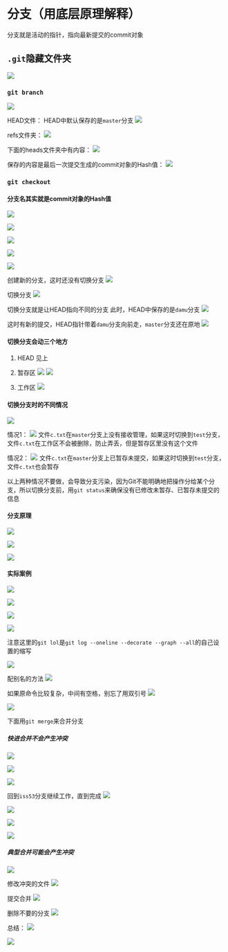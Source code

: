 # 分支（用底层原理解释）

分支就是活动的指针，指向最新提交的commit对象

## ```.git```隐藏文件夹

![](resources/2022-11-28-23-25-41.png)

### ```git branch```

![](resources/2022-12-03-18-24-58.png)

HEAD文件：
HEAD中默认保存的是```master```分支
![](resources/2022-12-03-17-36-11.png)



refs文件夹：
![](resources/2022-12-03-17-37-45.png)

下面的heads文件夹中有内容：
![](resources/2022-12-03-17-42-25.png)

保存的内容是最后一次提交生成的commit对象的Hash值：
![](resources/2022-12-03-17-43-25.png)

### ```git checkout```

#### 分支名其实就是commit对象的Hash值

![](resources/2022-12-03-18-42-55.png)

![](resources/2022-12-03-19-09-50.png)

![](resources/2022-12-04-19-23-16.png)

![](resources/2022-12-04-19-24-03.png)

![](resources/2022-12-04-16-24-25.png)

创建新的分支，这时还没有切换分支
![](resources/2022-12-03-18-29-19.png)

切换分支
![](resources/2022-12-03-18-31-52.png)

切换分支就是让HEAD指向不同的分支
此时，HEAD中保存的是```damu```分支
![](resources/2022-12-03-18-38-58.png)

这时有新的提交，HEAD指针带着```damu```分支向前走，```master```分支还在原地
![](resources/2022-12-03-18-35-55.png)

#### 切换分支会动三个地方
1. HEAD
见上

2. 暂存区
![](resources/2022-12-04-19-43-30.png)
![](resources/2022-12-04-19-43-52.png)

3. 工作区
![](resources/2022-12-04-19-47-43.png)

#### 切换分支时的不同情况
![](resources/2022-12-04-19-28-44.png)

情况1：
![](resources/2022-12-04-19-49-20.png)
文件```c.txt```在```master```分支上没有接收管理，如果这时切换到```test```分支，文件```c.txt```在工作区不会被删除，防止弄丢，但是暂存区里没有这个文件

情况2： 
![](resources/2022-12-04-19-56-13.png)
文件```c.txt```在```master```分支上已暂存未提交，如果这时切换到```test```分支，文件```c.txt```也会暂存

以上两种情况不要做，会导致分支污染，因为Git不能明确地把操作分给某个分支，所以切换分支前，用```git status```来确保没有已修改未暂存、已暂存未提交的信息

#### 分支原理

![](resources/2022-12-04-20-58-10.png)

![](resources/2022-12-04-21-02-19.png)

![](resources/2022-12-04-21-03-06.png)

#### 实际案例
![](resources/2022-12-03-18-44-42.png)

![](resources/2022-12-04-20-21-41.png)

![](resources/2022-12-04-20-22-00.png)

![](resources/2022-12-04-20-29-56.png)

注意这里的```git lol```是```git log --oneline --decorate --graph --all```的自己设置的缩写

![](resources/2022-12-04-20-23-29.png)

配别名的方法
![](resources/2022-12-04-20-53-57.png)

如果原命令比较复杂，中间有空格，别忘了用双引号
![](resources/2022-12-04-20-55-37.png)

![](resources/2022-12-04-20-32-06.png)

下面用```git merge```来合并分支

##### 快进合并不会产生冲突

![](resources/2022-12-04-20-32-42.png)

![](resources/2022-12-04-20-34-04.png)

![](resources/2022-12-04-20-34-52.png)

回到```iss53```分支继续工作，直到完成
![](resources/2022-12-04-20-36-42.png)

![](resources/2022-12-04-20-37-25.png)

![](resources/2022-12-04-20-47-14.png)

![](resources/2022-12-04-20-48-15.png)

##### 典型合并可能会产生冲突

![](resources/2022-12-04-20-39-40.png)

修改冲突的文件
![](resources/2022-12-04-20-40-08.png)

提交合并
![](resources/2022-12-04-20-43-31.png)

删除不要的分支
![](resources/2022-12-04-20-45-34.png)

总结：
![](resources/2022-12-07-14-55-00.png)

![](resources/2022-12-07-15-02-11.png)